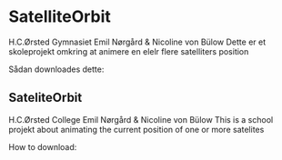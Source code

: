 # SatelliteOrbit
H.C.Ørsted Gymnasiet
Emil Nørgård & Nicoline von Bülow
Dette er et skoleprojekt omkring at animere en elelr flere satelliters position

Sådan downloades dette:

## SateliteOrbit
H.C.Ørsted College
Emil Nørgård & Nicoline von Bülow
This is a school projekt about animating the current position of one or more satelites

How to download:

